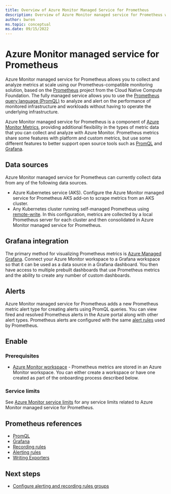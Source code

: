 ```yaml
---
title: Overview of Azure Monitor Managed Service for Prometheus
description: Overview of Azure Monitor managed service for Prometheus which provides a Prometheus-compatible interface for storing and retrieving metric data.
author: bwren 
ms.topic: conceptual
ms.date: 09/15/2022
---
```


# Azure Monitor managed service for Prometheus
Azure Monitor managed service for Prometheus allows you to collect and analyze metrics at scale using our Prometheus-compatible monitoring solution, based on the [Prometheus](https://prometheus.io/) project from the Cloud Native Compute Foundation. The fully managed service allows you to use the [Prometheus query language (PromQL)](https://prometheus.io/docs/prometheus/latest/querying/basics/) to analyze and alert on the performance of monitored infrastructure and workloads without having to operate the underlying infrastructure.

Azure Monitor managed service for Prometheus is a component of [Azure Monitor Metrics](data-platform-metrics.md), providing additional flexibility in the types of metric data that you can collect and analyze with Azure Monitor. Prometheus metrics share some features with platform and custom metrics, but use some different features to better support open source tools such as [PromQL](https://prometheus.io/docs/prometheus/latest/querying/basics/) and [Grafana](../../managed-grafana/overview.md).

## Data sources
Azure Monitor managed service for Prometheus can currently collect data from any of the following data sources.

- Azure Kubernetes service (AKS). Configure the Azure Monitor managed service for Prometheus AKS add-on to scrape metrics from an AKS cluster.
- Any Kubernetes cluster running self-managed Prometheus using [remote-write](https://prometheus.io/docs/practices/remote_write/#remote-write-tuning). In this configuration, metrics are collected by a local Prometheus server for each cluster and then consolidated in Azure Monitor managed service for Prometheus.

## Grafana integration
The primary method for visualizing Prometheus metrics is [Azure Managed Grafana](../../managed-grafana/overview.md). Connect your Azure Monitor workspace to a Grafana workspace so that it can be used as a data source in a Grafana dashboard. You then have access to multiple prebuilt dashboards that use Prometheus metrics and the ability to create any number of custom dashboards.

## Alerts
Azure Monitor managed service for Prometheus adds a new Prometheus metric alert type for creating alerts using PromQL queries. You can view fired and resolved Prometheus alerts in the Azure portal along with other alert types. Prometheus alerts are configured with the same [alert rules](https://prometheus.io/docs/prometheus/latest/configuration/alerting_rules/) used by Prometheus.

## Enable
### Prerequisites

- [Azure Monitor workspace](azure-monitor-workspace-overview.md) - Prometheus metrics are stored in an Azure Monitor workspace. You can either create a workspace or have one created as part of the onboarding process described below.

### Service limits
See [Azure Monitor service limits](../service-limits.md) for any service limits related to Azure Monitor managed service for Prometheus.

## Prometheus references

- [PromQL](https://prometheus.io/docs/prometheus/latest/querying/basics/)
- [Grafana](https://prometheus.io/docs/visualization/grafana/)
- [Recording rules](https://prometheus.io/docs/prometheus/latest/configuration/recording_rules/#defining-recording-rules)
- [Alerting rules](https://prometheus.io/docs/prometheus/latest/configuration/alerting_rules/)
- [Writing Exporters](https://prometheus.io/docs/instrumenting/writing_exporters/)


## Next steps


- [Configure alerting and recording rules groups](prometheus-metrics-rule-groups.md)
